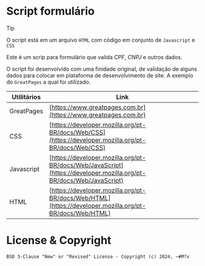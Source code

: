 # Script formulário

>[!TIP]
>O script está em um arquivo `HTML` com código em conjunto de `Javascript` e `CSS`

Este é um scrip para formulário que valida *CPF*, *CNPJ* e outros dados.

O script foi desenvolvido com uma finidade original, de validação de alguns dados para colocar em plataforma de desenvolvimento de site. A exemplo do `GreatPages` a qual foi utilizado.

| Utilitários |  Link |
| ------ | ------ |
|  GreatPages  | [https://www.greatpages.com.br](https://www.greatpages.com.br)
|  CSS  | [https://developer.mozilla.org/pt-BR/docs/Web/CSS](https://developer.mozilla.org/pt-BR/docs/Web/CSS)
|  Javascript  | [https://developer.mozilla.org/pt-BR/docs/Web/JavaScript](https://developer.mozilla.org/pt-BR/docs/Web/JavaScript)
|  HTML  | [https://developer.mozilla.org/pt-BR/docs/Web/HTML](https://developer.mozilla.org/pt-BR/docs/Web/HTML)


# License & Copyright
`BSD 3-Clause "New" or "Revised" License - Copyright (c) 2024, ~#M?x`
